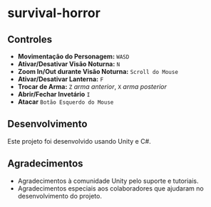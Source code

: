 # survival-horror

## Controles

- **Movimentação do Personagem:** `WASD`
- **Ativar/Desativar Visão Noturna:** `N`
- **Zoom In/Out durante Visão Noturna:** `Scroll do Mouse`
- **Ativar/Desativar Lanterna:** `F`
- **Trocar de Arma:** `Z` *arma anterior*, `X` *arma posterior*
- **Abrir/Fechar Invetário** `I`
- **Atacar** `Botão Esquerdo do Mouse`

## Desenvolvimento

Este projeto foi desenvolvido usando Unity e C#. 

## Agradecimentos

- Agradecimentos à comunidade Unity pelo suporte e tutoriais.
- Agradecimentos especiais aos colaboradores que ajudaram no desenvolvimento do projeto.
